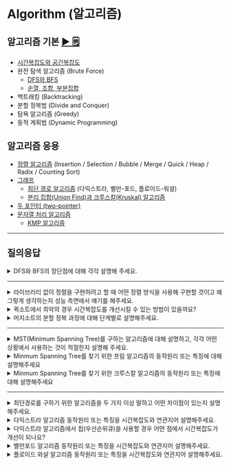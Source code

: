 # Algorithm (알고리즘)

## 알고리즘 기본 [▶︎ 🗒](basic.md)

- [시간복잡도와 공간복잡도](basic.md#시간복잡도와-공간복잡도)
- 완전 탐색 알고리즘 (Brute Force)
  - [DFS와 BFS](basic.md#dfs와-bfs)
  - [순열, 조합, 부분집합](basic.md#순열-조합-부분집합)
- 백트래킹 (Backtracking)
- 분할 정복법 (Divide and Conquer)
- 탐욕 알고리즘 (Greedy)
- 동적 계획법 (Dynamic Programming)

## 알고리즘 응용

- [정렬 알고리즘](sort.md) (Insertion / Selection / Bubble / Merge / Quick / Heap / Radix / Counting Sort)
- [그래프](graph.md)
  - [최단 경로 알고리즘](graph.md#최단-경로-알고리즘) (다익스트라, 벨만-포드, 플로이드-워셜)
  - [분리 집합(Union Find)과 크루스칼(Kruskal) 알고리즘](graph.md#분리-집합Union-Find과-크루스칼Kruskal-알고리즘)
- [두 포인터 (two-pointer)](two-pointer.md)
- [문자열 처리 알고리즘](string.md)
  - [KMP 알고리즘](string.md#문자열-패턴-매칭)

---

## 질의응답

<!-- 탐색 알고리즘 -->

<details>
<summary>DFS와 BFS의 장단점에 대해 각각 설명해 주세요.</summary>
<p>

1. BFS 장점
    1. 너비를 우선으로 탐색하기 때문에 답이 되는 경로가 여러개인 경우에도 최단경로임을 보장합니다.
    2. 최단 경로가 존재한다면, 어느 한 경로가 무한히 깊어진다 해도 최단경로를 반드시 찾을 수 있습니다.
    3. 노드의 수가 적고 깊이가 얕은 해가 존재할 때 유리합니다.
2. BFS 단점
    1. 재귀 호출을 사용하는 DFS와는 달리 큐를 이용해 다음에 탐색할 노드들을 저장합니다. 이 때, 노드의 수가 많을 수록 필요없는 노드들까지 저장해야하기 때문에 더 큰 저장공간이 필요합니다.
    2. 노드의 수가 늘어나면 탐색해야하는 노드 또한 많아지기 때문에 비현실적입니다.
3. DFS 장점
    1. BFS에 비해 저장공간의 필요성이 적고 백트래킹을 해야하는 노드들만 저장해주면 됩니다.
    2. 찾아야하는 노드가 깊은 단계에 있을 수록, 그 노드가 좌측에 있을 수록 BFS보다 유리합니다.
4. DFS 단점
    1. 답이 아닌 경로가 매우 깊다면, 그 경로에 깊이 빠질 우려가 있습니다.
    2. 내가 지금까지 찾은 최단경로가 끝까지 탐색 했을 때의 최단경로가 된다는 보장이 없습니다.

</p>
</details>

---

<!-- 정렬 알고리즘 -->

<details>
<summary>라이브러리 없이 정렬을 구현하려고 할 때 어떤 정렬 방식을 사용해 구현할 것이고 왜 그렇게 생각하는지 성능 측면에서 얘기를 해주세요.</summary>
<p>

(예시 답안)
퀵소트로 구현할 것입니다. 퀵소트는 average case에서 nlgn의 시간복잡도를 가지며 공간복잡도 측면에서도 제자리 정렬이기 때문에 좋은 성능을 가집니다. worst case의 경우 n^2의 시간복잡도를 가지지만 worst case가 나타날 경우는 확률적으로 매우 낮습니다. (자료가 n개일 때 오름차순 또는 내림차순 -> 2/n!)

</p>
</details>

<details>
<summary>퀵소트에서 최악의 경우 시간복잡도를 개선시킬 수 있는 방법이 있을까요?</summary>
<p>

피벗의 위치를 다르게 설정함으로써 시간복잡도를 개선시킬 수 있습니다. 일정한 위치에 대해서만(ex. 첫번째 element) 피벗을 설정하는 것보다 첫번째, 마지막 element 중 무작위로 선택한다거나 첫번째, 가운데, 마지막 element 중 중간값을 계산하여 피벗을 설정했을 때 시간복잡도를 더 개선시킬 수 있습니다.

</p>
</details>

<details>
<summary>머지소트의 분할 정복 과정에 대해 단계별로 설명해주세요.</summary>
<p>

- Divide : 초기 배열을 2개의 배열로 분할
- Conquer : 각 부분 배열을 정렬
- Combine : 부분 배열을 하나의 배열로 결합

</p>
</details>

---

<!-- MST -->

<details>
<summary>MST(Minimum Spanning Tree)를 구하는 알고리즘에 대해 설명하고, 각각 어떤 상황에서 사용하는 것이 적절한지 설명해 주세요.</summary>
<p>

> 정점의 개수 : V, 간선의 개수 : E

대표적으로 프림 알고리즘과 크루스칼 알고리즘이 있습니다. 프림 알고리즘은 정점을 선택하고 그것과 연결된 가장 적은 비용의 정점을 선택하는 방식이며, O(ElogV)의 시간복잡도를 가집니다. 크루스칼 알고리즘은 모든 간선에 대하여 가장 비용이 적은 간선을 선택하는 방식이며 O(ElogE)의 시간복잡도를 가집니다. 프림 알고리즘은 정점의 개수에 비해 간선이 많이 주어진 경우 사용하는 것이 좋고, 크루스칼 알고리즘은 간선의 개수에 비해 정점이 많이 주어진 경우 사용하는 것이 좋습니다.

</p>
</details>

<details>
<summary>Minmum Spanning Tree를 찾기 위한 프림 알고리즘의 동작원리 또는 특징에 대해 설명해주세요</summary>
<p>

1. 시작 단계에서는 시작 정점만이 MST(최소 비용 신장 트리) 집합에 포함된다.
2. 앞 단계에서 만들어진 MST 집합에 인접한 정점들 중에서 최소 간선으로 연결된 정점을 선택하여 트리를 확장한다.즉, 가장 낮은 가중치를 먼저 선택한다.
3. 위의 과정을 트리가 (N-1)개의 간선을 가질 때까지 반복한다.

</p>
</details>

<details>
<summary>Minmum Spanning Tree를 찾기 위한 크루스칼 알고리즘의 동작원리 또는 특징에 대해 설명해주세요</summary>
<p>

1. 그래프의 간선들을 가중치의 오름차순으로 정렬한다.
2. 정렬된 간선 리스트에서 순서대로 사이클을 형성하지 않는 간선을 선택한다.
    1. 즉, 가장 낮은 가중치를 먼저 선택한다.
    2. 사이클을 형성하는 간선을 제외한다.(Union-Find 사용)
3. 해당 간선을 현재의 MST(최소 비용 신장 트리)의 집합에 추가한다.

</p>
</details>

---

<!-- 최단 경로 -->

<details>
<summary>최단경로를 구하기 위한 알고리즘을 두 가지 이상 말하고 어떤 차이점이 있는지 설명해주세요.</summary>
<p>

- 다익스트라 : 하나의 시작 정점 ~ 모든 다른 정점까지의 최단 경로를 구한다.
- 벨만포드 : 하나의 시작 정점 ~ 모든 다른 정점까지의 최단 경로를 구한다. + 가중치가 음수일 때도 사용이 가능하다. (음의 사이클 검사 가능)
- 플로이드 와샬 : 모든 정점 ~ 모든 정점까지의 최단 경로를 구한다.

</p>
</details>

<details>
<summary>다익스트라 알고리즘 동작원리 또는 특징을 시간복잡도와 연관지어 설명해주세요.</summary>
<p>

(방법 1)
1. 출발 노드 S에서 모든 노드들까지의 최단 거리를 저장하는 배열 D를 초기화한다.
2. 방문하지 않은 노드 중에서 최단 거리가 가장 짧은 노드를 선택한다. (D 배열 검사)
3. 선택한 노드를 거쳐 다른 노드로 가는 비용을 계산하여 최단 거리 배열 D를 갱신한다.
4. 모든 노드를 방문할 때까지 3, 4 과정을 반복한다.
5. 노드의 개수를 V라고 할 때, 총 V*V번 연산이 필요하므로 `O(V^2)`의 시간복잡도를 가진다.

(방법 2 - 힙/우선순위큐 사용)
1. 출발 노드 S에 대하여 D 배열을 초기화할 때 D[S] = 0을 해준다. 이와 동시에 힙에 노드 정보(번호, 거리 : [S, 0])를 넣어준다.
2. 힙에서 맨 위에 있는 노드 I를 꺼낸다.
3. 만일 꺼낸 노드 I의 거리 정보가 현재 D[I]보다 크다면 이미 방문한 노드일 것이므로 무시한다.
4. I를 대상으로 다익스트라 알고리즘을 수행하는데, D 배열이 갱신될 경우 그 노드 정보를 힙에 넣는다.
5. 힙에 노드가 없을 때까지 2-4 과정을 반복한다.
6. 노드의 개수를 V, 간선의 개수를 E라고 할 때 시간 복잡도는 `O(ElogV)` 이다.

</p>
</details>

<details>
<summary>다익스트라 알고리즘에서 힙(우선순위큐)을 사용할 경우 어떤 점에서 시간복잡도가 개선이 되나요?</summary>
<p>

다익스트라 알고리즘에서 방문하지 않은 노드 중 최단 거리가 가장 짧은 노드를 선택하는 과정이 있는데, 이 과정에서 O(`노드의 개수`)만큼의 비용이 발생하게 됩니다. 힙(우선순위큐)을 사용할 경우 그 비용을 O(`log{힙에 저장한 노드의 개수}`)로 줄일 수 있습니다.

</p>
</details>

<details>
<summary>벨만포드 알고리즘 동작원리 또는 특징을 시간복잡도와 연관지어 설명해주세요.</summary>
<p>

1. 음의 가중치를 가지는 간선도 가능하므로, 음의 사이클의 존재 여부를 따져야 한다.
2. 최단 거리를 구하기 위해서 V - 1번 E개의 모든 간선을 확인한다.
3. 음의 사이클 존재 여부를 확인하기 위해서 한 번 더 (V번째) E개의 간선을 확인한다.
4. 이 때 거리 배열이 갱신되었다면, 그래프 G는 음의 사이클을 가진다.
5. 따라서 총 V x E 번 연산하므로 O(VE)의 시간복잡도를 가진다.

</p>
</details>

<details>
<summary>플로이드 와샬 알고리즘 동작원리 또는 특징을 시간복잡도와 연관지어 설명해주세요.</summary>
<p>

1. 사이클이 없다면 음수 가중치를 가져도 적용 가능하다.
2. 동적 계획법(Dynamic Programming)으로 접근한다.
3. 모든 가능한 경유지에 대해서 모든 정점 -> 모든 정점으로 가는 최단 거리를 확인하므로 연산 횟수는 V^3이고, 따라서 시간복잡도는 O(V^3)

</p>
</details>